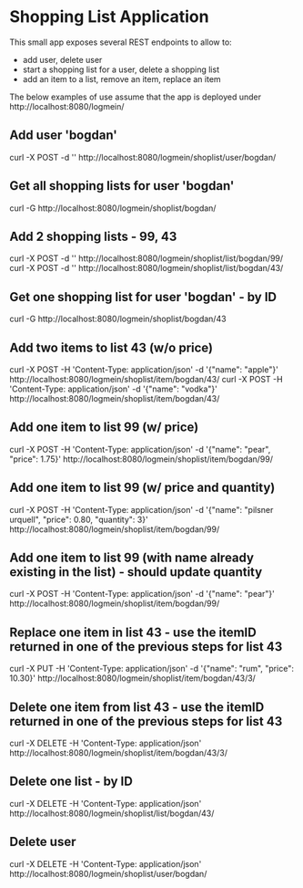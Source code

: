 # Shopping List Application

This small app exposes several REST endpoints to allow to:

* add user, delete user
* start a shopping list for a user, delete a shopping list
* add an item to a list, remove an item, replace an item

The below examples of use assume that the app is deployed under http://localhost:8080/logmein/

## Add user 'bogdan'
curl -X POST -d '' http://localhost:8080/logmein/shoplist/user/bogdan/

## Get all shopping lists for user 'bogdan'
curl -G http://localhost:8080/logmein/shoplist/bogdan/

## Add 2 shopping lists - 99, 43
curl -X POST -d '' http://localhost:8080/logmein/shoplist/list/bogdan/99/
curl -X POST -d '' http://localhost:8080/logmein/shoplist/list/bogdan/43/

## Get one shopping list for user 'bogdan' - by ID
curl -G http://localhost:8080/logmein/shoplist/bogdan/43

## Add two items to list 43 (w/o price)
curl -X POST -H 'Content-Type: application/json' -d '{"name": "apple"}' http://localhost:8080/logmein/shoplist/item/bogdan/43/
curl -X POST -H 'Content-Type: application/json' -d '{"name": "vodka"}' http://localhost:8080/logmein/shoplist/item/bogdan/43/

## Add one item to list 99 (w/ price)
curl -X POST -H 'Content-Type: application/json' -d '{"name": "pear", "price": 1.75}' http://localhost:8080/logmein/shoplist/item/bogdan/99/

## Add one item to list 99 (w/ price and quantity)
curl -X POST -H 'Content-Type: application/json' -d '{"name": "pilsner urquell", "price": 0.80, "quantity": 3}' http://localhost:8080/logmein/shoplist/item/bogdan/99/

## Add one item to list 99 (with name already existing in the list) - should update quantity
curl -X POST -H 'Content-Type: application/json' -d '{"name": "pear"}' http://localhost:8080/logmein/shoplist/item/bogdan/99/

## Replace one item in list 43 - use the itemID returned in one of the previous steps for list 43
curl -X PUT -H 'Content-Type: application/json' -d '{"name": "rum", "price": 10.30}' http://localhost:8080/logmein/shoplist/item/bogdan/43/3/

## Delete one item from list 43 - use the itemID returned in one of the previous steps for list 43
curl -X DELETE -H 'Content-Type: application/json' http://localhost:8080/logmein/shoplist/item/bogdan/43/3/

## Delete one list - by ID
curl -X DELETE -H 'Content-Type: application/json' http://localhost:8080/logmein/shoplist/list/bogdan/43/

## Delete user
curl -X DELETE -H 'Content-Type: application/json' http://localhost:8080/logmein/shoplist/user/bogdan/

